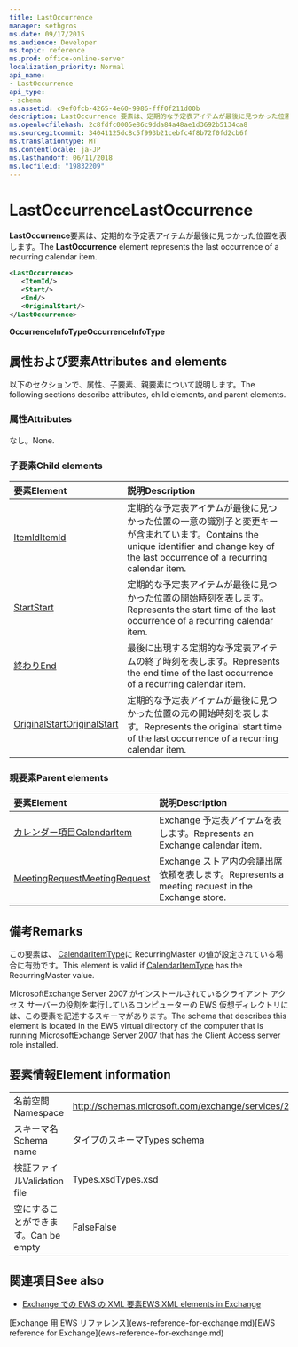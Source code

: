 ```yaml
---
title: LastOccurrence
manager: sethgros
ms.date: 09/17/2015
ms.audience: Developer
ms.topic: reference
ms.prod: office-online-server
localization_priority: Normal
api_name:
- LastOccurrence
api_type:
- schema
ms.assetid: c9ef0fcb-4265-4e60-9986-fff0f211d00b
description: LastOccurrence 要素は、定期的な予定表アイテムが最後に見つかった位置を表します。
ms.openlocfilehash: 2c8fdfc0005e86c9dda84a48ae1d3692b5134ca8
ms.sourcegitcommit: 34041125dc8c5f993b21cebfc4f8b72f0fd2cb6f
ms.translationtype: MT
ms.contentlocale: ja-JP
ms.lasthandoff: 06/11/2018
ms.locfileid: "19832209"
---
```

# <a name="lastoccurrence"></a><span data-ttu-id="0ade7-103">LastOccurrence</span><span class="sxs-lookup"><span data-stu-id="0ade7-103">LastOccurrence</span></span>

<span data-ttu-id="0ade7-104">**LastOccurrence**要素は、定期的な予定表アイテムが最後に見つかった位置を表します。</span><span class="sxs-lookup"><span data-stu-id="0ade7-104">The **LastOccurrence** element represents the last occurrence of a recurring calendar item.</span></span> 
  
```xml
<LastOccurrence>
   <ItemId/>
   <Start/>
   <End/>
   <OriginalStart/>
</LastOccurrence>
```

 <span data-ttu-id="0ade7-105">**OccurrenceInfoType**</span><span class="sxs-lookup"><span data-stu-id="0ade7-105">**OccurrenceInfoType**</span></span>
## <a name="attributes-and-elements"></a><span data-ttu-id="0ade7-106">属性および要素</span><span class="sxs-lookup"><span data-stu-id="0ade7-106">Attributes and elements</span></span>

<span data-ttu-id="0ade7-107">以下のセクションで、属性、子要素、親要素について説明します。</span><span class="sxs-lookup"><span data-stu-id="0ade7-107">The following sections describe attributes, child elements, and parent elements.</span></span>
  
### <a name="attributes"></a><span data-ttu-id="0ade7-108">属性</span><span class="sxs-lookup"><span data-stu-id="0ade7-108">Attributes</span></span>

<span data-ttu-id="0ade7-109">なし。</span><span class="sxs-lookup"><span data-stu-id="0ade7-109">None.</span></span>
  
### <a name="child-elements"></a><span data-ttu-id="0ade7-110">子要素</span><span class="sxs-lookup"><span data-stu-id="0ade7-110">Child elements</span></span>

|<span data-ttu-id="0ade7-111">**要素**</span><span class="sxs-lookup"><span data-stu-id="0ade7-111">**Element**</span></span>|<span data-ttu-id="0ade7-112">**説明**</span><span class="sxs-lookup"><span data-stu-id="0ade7-112">**Description**</span></span>|
|:-----|:-----|
|[<span data-ttu-id="0ade7-113">ItemId</span><span class="sxs-lookup"><span data-stu-id="0ade7-113">ItemId</span></span>](itemid.md) <br/> |<span data-ttu-id="0ade7-114">定期的な予定表アイテムが最後に見つかった位置の一意の識別子と変更キーが含まれています。</span><span class="sxs-lookup"><span data-stu-id="0ade7-114">Contains the unique identifier and change key of the last occurrence of a recurring calendar item.</span></span>  <br/> |
|[<span data-ttu-id="0ade7-115">Start</span><span class="sxs-lookup"><span data-stu-id="0ade7-115">Start</span></span>](start.md) <br/> |<span data-ttu-id="0ade7-116">定期的な予定表アイテムが最後に見つかった位置の開始時刻を表します。</span><span class="sxs-lookup"><span data-stu-id="0ade7-116">Represents the start time of the last occurrence of a recurring calendar item.</span></span>  <br/> |
|[<span data-ttu-id="0ade7-117">終わり</span><span class="sxs-lookup"><span data-stu-id="0ade7-117">End </span></span>](end-ex15websvcsotherref.md) <br/> |<span data-ttu-id="0ade7-118">最後に出現する定期的な予定表アイテムの終了時刻を表します。</span><span class="sxs-lookup"><span data-stu-id="0ade7-118">Represents the end time of the last occurrence of a recurring calendar item.</span></span>  <br/> |
|[<span data-ttu-id="0ade7-119">OriginalStart</span><span class="sxs-lookup"><span data-stu-id="0ade7-119">OriginalStart</span></span>](originalstart.md) <br/> |<span data-ttu-id="0ade7-120">定期的な予定表アイテムが最後に見つかった位置の元の開始時刻を表します。</span><span class="sxs-lookup"><span data-stu-id="0ade7-120">Represents the original start time of the last occurrence of a recurring calendar item.</span></span>  <br/> |
   
### <a name="parent-elements"></a><span data-ttu-id="0ade7-121">親要素</span><span class="sxs-lookup"><span data-stu-id="0ade7-121">Parent elements</span></span>

|<span data-ttu-id="0ade7-122">**要素**</span><span class="sxs-lookup"><span data-stu-id="0ade7-122">**Element**</span></span>|<span data-ttu-id="0ade7-123">**説明**</span><span class="sxs-lookup"><span data-stu-id="0ade7-123">**Description**</span></span>|
|:-----|:-----|
|[<span data-ttu-id="0ade7-124">カレンダー項目</span><span class="sxs-lookup"><span data-stu-id="0ade7-124">CalendarItem</span></span>](calendaritem.md) <br/> |<span data-ttu-id="0ade7-125">Exchange 予定表アイテムを表します。</span><span class="sxs-lookup"><span data-stu-id="0ade7-125">Represents an Exchange calendar item.</span></span>  <br/> |
|[<span data-ttu-id="0ade7-126">MeetingRequest</span><span class="sxs-lookup"><span data-stu-id="0ade7-126">MeetingRequest</span></span>](meetingrequest.md) <br/> |<span data-ttu-id="0ade7-127">Exchange ストア内の会議出席依頼を表します。</span><span class="sxs-lookup"><span data-stu-id="0ade7-127">Represents a meeting request in the Exchange store.</span></span>  <br/> |
   
## <a name="remarks"></a><span data-ttu-id="0ade7-128">備考</span><span class="sxs-lookup"><span data-stu-id="0ade7-128">Remarks</span></span>

<span data-ttu-id="0ade7-129">この要素は、 [CalendarItemType](calendaritemtype.md)に RecurringMaster の値が設定されている場合に有効です。</span><span class="sxs-lookup"><span data-stu-id="0ade7-129">This element is valid if [CalendarItemType](calendaritemtype.md) has the RecurringMaster value.</span></span> 
  
<span data-ttu-id="0ade7-130">MicrosoftExchange Server 2007 がインストールされているクライアント アクセス サーバーの役割を実行しているコンピューターの EWS 仮想ディレクトリには、この要素を記述するスキーマがあります。</span><span class="sxs-lookup"><span data-stu-id="0ade7-130">The schema that describes this element is located in the EWS virtual directory of the computer that is running MicrosoftExchange Server 2007 that has the Client Access server role installed.</span></span>
  
## <a name="element-information"></a><span data-ttu-id="0ade7-131">要素情報</span><span class="sxs-lookup"><span data-stu-id="0ade7-131">Element information</span></span>

|||
|:-----|:-----|
|<span data-ttu-id="0ade7-132">名前空間</span><span class="sxs-lookup"><span data-stu-id="0ade7-132">Namespace</span></span>  <br/> |http://schemas.microsoft.com/exchange/services/2006/types  <br/> |
|<span data-ttu-id="0ade7-133">スキーマ名</span><span class="sxs-lookup"><span data-stu-id="0ade7-133">Schema name</span></span>  <br/> |<span data-ttu-id="0ade7-134">タイプのスキーマ</span><span class="sxs-lookup"><span data-stu-id="0ade7-134">Types schema</span></span>  <br/> |
|<span data-ttu-id="0ade7-135">検証ファイル</span><span class="sxs-lookup"><span data-stu-id="0ade7-135">Validation file</span></span>  <br/> |<span data-ttu-id="0ade7-136">Types.xsd</span><span class="sxs-lookup"><span data-stu-id="0ade7-136">Types.xsd</span></span>  <br/> |
|<span data-ttu-id="0ade7-137">空にすることができます。</span><span class="sxs-lookup"><span data-stu-id="0ade7-137">Can be empty</span></span>  <br/> |<span data-ttu-id="0ade7-138">False</span><span class="sxs-lookup"><span data-stu-id="0ade7-138">False</span></span>  <br/> |
   
## <a name="see-also"></a><span data-ttu-id="0ade7-139">関連項目</span><span class="sxs-lookup"><span data-stu-id="0ade7-139">See also</span></span>



- [<span data-ttu-id="0ade7-140">Exchange での EWS の XML 要素</span><span class="sxs-lookup"><span data-stu-id="0ade7-140">EWS XML elements in Exchange</span></span>](ews-xml-elements-in-exchange.md)
  
<span data-ttu-id="0ade7-141">
  [Exchange 用 EWS リファレンス](ews-reference-for-exchange.md)</span><span class="sxs-lookup"><span data-stu-id="0ade7-141">[EWS reference for Exchange](ews-reference-for-exchange.md)</span></span>

